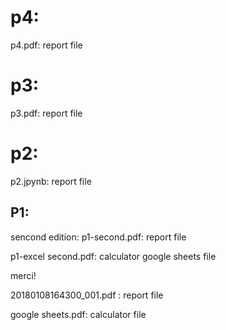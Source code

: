 # p4:
p4.pdf: report file

# p3:
p3.pdf: report file





# p2:
p2.jpynb: report file







## P1:

sencond edition:
p1-second.pdf: report file

p1-excel second.pdf: calculator google sheets file

merci!



20180108164300_001.pdf : report file




google sheets.pdf: calculator file

